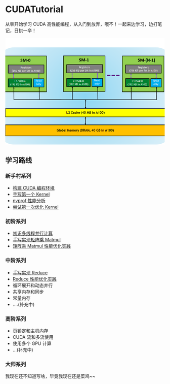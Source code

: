 # CUDATutorial

从零开始学习 CUDA 高性能编程，从入门到放弃，哦不！一起来边学习，边打笔记，日拱一卒！

![memory-hierarcy](./img/memory-hierarchy-in-gpus.png)

## 学习路线

### 新手村系列

+ [构建 CUDA 编程环境](/build_dev_env)
+ [手写第一个 Kernel](/first_kernel)
+ [nvprof 性能分析](/nvprof_usage)
+ [尝试第一次优化 Kernel](/first_refine_kernel)


### 初阶系列

+ [初识多线程并行计算](/intro_parallel)
+ [手写实现矩阵乘 Matmul](/impl_matmul)
+ [矩阵乘 Matmul 性能优化实践](/optimize_matmul)

### 中阶系列

+ [手写实现 Reduce](/impl_reduce)
+ [Reduce 性能优化实践](/optimize_reduce)
+ 循环展开和动态并行
+ 共享内存和同步
+ 常量内存
+ ....(补充中)

### 高阶系列

+ 页锁定和主机内存
+ CUDA 流和多流使用
+ 使用多个 GPU 计算
+ ...(补充中)

### 大师系列

我现在还不知道写啥，毕竟我现在还是菜鸡~~